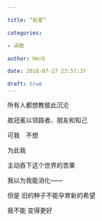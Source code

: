 ```yaml
---

title: “前辈”

categories:

- 诗歌

author: Herb

date: 2018-07-27 23:57:37

draft: true
---
```


所有人都想教彼此沉沦

故冠冕以领路者、朋友和知己

可我　不想

为此我

主动吞下这个世界的苦果

我以为我能消化——

但是 旧的种子不能孕育新的希望

我不能 变得更好

